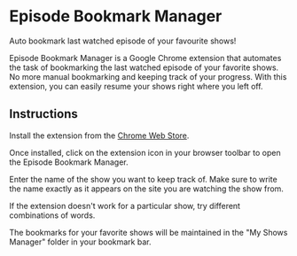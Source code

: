 # Episode Bookmark Manager
Auto bookmark last watched episode of your favourite shows!

Episode Bookmark Manager is a Google Chrome extension that automates the task of bookmarking the last watched episode of your favorite shows. No more manual bookmarking and keeping track of your progress. With this extension, you can easily resume your shows right where you left off.

## Instructions
Install the extension from the [Chrome Web Store](https://chrome.google.com/webstore/detail/episode-bookmark-manager/fbacjjfkhoipheiadbdpmokpgcofploa).

Once installed, click on the extension icon in your browser toolbar to open the Episode Bookmark Manager.

Enter the name of the show you want to keep track of. Make sure to write the name exactly as it appears on the site you are watching the show from.

If the extension doesn't work for a particular show, try different combinations of words.

The bookmarks for your favorite shows will be maintained in the "My Shows Manager" folder in your bookmark bar.
